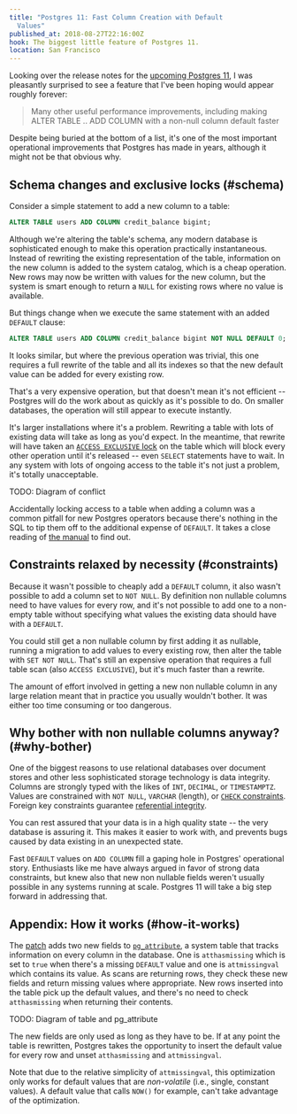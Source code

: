 ```yaml
---
title: "Postgres 11: Fast Column Creation with Default
  Values"
published_at: 2018-08-27T22:16:00Z
hook: The biggest little feature of Postgres 11.
location: San Francisco
---
```


Looking over the release notes for the [upcoming Postgres
11][notes], I was pleasantly surprised to see a feature
that I've been hoping would appear roughly forever:

> Many other useful performance improvements, including
> making ALTER TABLE .. ADD COLUMN with a non-null column
> default faster

Despite being buried at the bottom of a list, it's one of
the most important operational improvements that Postgres
has made in years, although it might not be that obvious
why.

## Schema changes and exclusive locks (#schema)

Consider a simple statement to add a new column to a table:

``` sql
ALTER TABLE users ADD COLUMN credit_balance bigint;
```

Although we're altering the table's schema, any modern
database is sophisticated enough to make this operation
practically instantaneous. Instead of rewriting the
existing representation of the table, information on the
new column is added to the system catalog, which is a cheap
operation. New rows may now be written with values for the
new column, but the system is smart enough to return a
`NULL` for existing rows where no value is available.

But things change when we execute the same statement with
an added `DEFAULT` clause:

``` sql
ALTER TABLE users ADD COLUMN credit_balance bigint NOT NULL DEFAULT 0;
```

It looks similar, but where the previous operation was
trivial, this one requires a full rewrite of the table and
all its indexes so that the new default value can be added
for every existing row.

That's a very expensive operation, but that doesn't mean
it's not efficient -- Postgres will do the work about as
quickly as it's possible to do. On smaller databases, the
operation will still appear to execute instantly.

It's larger installations where it's a problem. Rewriting a
table with lots of existing data will take as long as you'd
expect. In the meantime, that rewrite will have taken an
[`ACCESS EXCLUSIVE` lock][locking] on the table which will
block every other operation until it's released -- even
`SELECT` statements have to wait. In any system with lots
of ongoing access to the table it's not just a problem,
it's totally unacceptable.

TODO: Diagram of conflict

Accidentally locking access to a table when adding a column
was a common pitfall for new Postgres operators because
there's nothing in the SQL to tip them off to the
additional expense of `DEFAULT`. It takes a close reading
of [the manual][altertable] to find out.

## Constraints relaxed by necessity (#constraints)

Because it wasn't possible to cheaply add a `DEFAULT`
column, it also wasn't possible to add a column set to `NOT
NULL`. By definition non nullable columns need to have
values for every row, and it's not possible to add one to a
non-empty table without specifying what values the existing
data should have with a `DEFAULT`.

You could still get a non nullable column by first adding
it as nullable, running a migration to add values to every
existing row, then alter the table with `SET NOT NULL`.
That's still an expensive operation that requires a full
table scan (also `ACCESS EXCLUSIVE`), but it's much faster
than a rewrite.

The amount of effort involved in getting a new non nullable
column in any large relation meant that in practice you
usually wouldn't bother. It was either too time consuming
or too dangerous.

## Why bother with non nullable columns anyway? (#why-bother)

One of the biggest reasons to use relational databases over
document stores and other less sophisticated storage
technology is data integrity. Columns are strongly typed
with the likes of `INT`, `DECIMAL`, or `TIMESTAMPTZ`.
Values are constrained with `NOT NULL`, `VARCHAR` (length),
or [`CHECK` constraints][check]. Foreign key constraints
guarantee [referential integrity][referential].

You can rest assured that your data is in a high quality
state -- the very database is assuring it. This makes it
easier to work with, and prevents bugs caused by data
existing in an unexpected state.

Fast `DEFAULT` values on `ADD COLUMN` fill a gaping hole in
Postgres' operational story. Enthusiasts like me have
always argued in favor of strong data constraints, but knew
also that new non nullable fields weren't usually possible
in any systems running at scale. Postgres 11 will take a
big step forward in addressing that.

## Appendix: How it works (#how-it-works)

The [patch][commit] adds two new fields to
[`pg_attribute`][pgattribute], a system table that tracks
information on every column in the database. One is
`atthasmissing` which is set to `true` when there's a
missing `DEFAULT` value and one is `attmissingval` which
contains its value. As scans are returning rows, they check
these new fields and return missing values where
appropriate. New rows inserted into the table pick up the
default values, and there's no need to check
`atthasmissing` when returning their contents.

TODO: Diagram of table and pg_attribute

The new fields are only used as long as they have to be. If
at any point the table is rewritten, Postgres takes the
opportunity to insert the default value for every row and
unset `atthasmissing` and `attmissingval`.

Note that due to the relative simplicity of
`attmissingval`, this optimization only works for default
values that are _non-volatile_ (i.e., single, constant
values). A default value that calls `NOW()` for example,
can't take advantage of the optimization.

[altertable]: https://www.postgresql.org/docs/10/static/sql-altertable.html
[check]: https://www.postgresql.org/docs/current/static/ddl-constraints.html#DDL-CONSTRAINTS-CHECK-CONSTRAINTS
[commit]: https://github.com/postgres/postgres/commit/16828d5c0273b4fe5f10f42588005f16b415b2d8
[locking]: https://www.postgresql.org/docs/current/static/explicit-locking.html
[notes]: https://www.postgresql.org/docs/11/static/release-11.html
[pgattribute]: https://www.postgresql.org/docs/current/static/catalog-pg-attribute.html
[referential]: https://en.wikipedia.org/wiki/Referential_integrity
